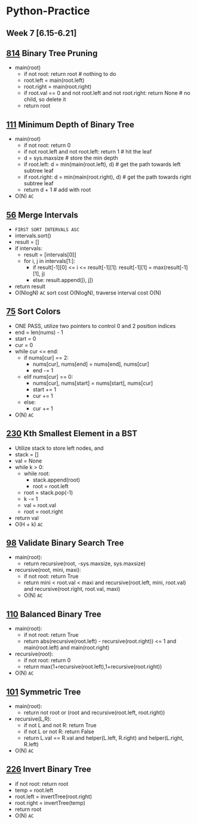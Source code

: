 # Python-Practice
## Week 7 [6.15-6.21]

## [814](https://leetcode.com/problems/binary-tree-pruning/) Binary Tree Pruning
  - main(root)
    - if not root: return root # nothing to do
    - root.left = main(root.left)
    - root.right = main(root.right)
    - if root.val == 0 and not root.left and not root.right: return None # no child, so delete it
    - return root

## [111](https://leetcode.com/problems/minimum-depth-of-binary-tree/) Minimum Depth of Binary Tree
  - main(root)
    - if not root: return 0
    - if not root.left and not root.left: return 1 # hit the leaf
    - d = sys.maxsize # store the min depth
    - if root.left: d = min(main(root.left), d) # get the path towards left subtree leaf
    - if root.right: d = min(main(root.right), d) # get the path towards right subtree leaf
    - return d + 1 # add with root
  - O(N) `AC`

## [56](https://leetcode.com/problems/merge-intervals/) Merge Intervals
  - `FIRST SORT INTERVALS ASC`
  - intervals.sort()
  - result = []
  - if intervals:
    - result = [intervals[0]]
    - for i, j in intervals[1:]:
      - if result[-1][0] <= i <= result[-1][1]: result[-1][1] = max(result[-1][1], j)
      - else: result.append([i, j])
  - return result
  - O(NlogN) `AC` sort cost O(NlogN), traverse interval cost O(N)
 
## [75](https://leetcode.com/problems/sort-colors/) Sort Colors
  - ONE PASS, utilize two pointers to control 0 and 2 position indices
  - end = len(nums) - 1
  - start = 0
  - cur = 0
  - while cur <= end:
    - if nums[cur] == 2:
      - nums[cur], nums[end] = nums[end], nums[cur]
      - end -= 1
    - elif nums[cur] == 0:
      - nums[cur], nums[start] = nums[start], nums[cur]
      - start += 1
      - cur += 1
    - else:
      - cur += 1
 - O(N) `AC` 

## [230](https://leetcode.com/problems/kth-smallest-element-in-a-bst/) Kth Smallest Element in a BST
  - Utilize stack to store left nodes, and 
  - stack = []
  - val = None
  - while k > 0:
    - while root:
      - stack.append(root)
      - root = root.left
    - root = stack.pop(-1)
    - k -= 1
    - val = root.val
    - root = root.right
 - return val
 - O(H + k) `AC`

## [98](https://leetcode.com/problems/validate-binary-search-tree/) Validate Binary Search Tree
  - main(root):
    - return recursive(root, -sys.maxsize, sys.maxsize)
  - recursive(root, mini, maxi):
    - if not root: return True
    - return mini < root.val < maxi and recursive(root.left, mini, root.val) and recursive(root.right, root.val, maxi)
    - O(N) `AC`

## [110](https://leetcode.com/problems/balanced-binary-tree/) Balanced Binary Tree
  - main(root):
    - if not root: return True
    - return abs(recursive(root.left) - recursive(root.right)) <= 1 and main(root.left) and main(root.right)
  - recursive(root):
    - if not root: return 0
    - return max(1+recursive(root.left),1+recursive(root.right))
  - O(N) `AC`

## [101](https://leetcode.com/problems/symmetric-tree/) Symmetric Tree
  - main(root):
    - return not root or (root and recursive(root.left, root.right))
  - recursive(L,R):
    - if not L and not R: return True
    - if not L or not R: return False
    - return L.val == R.val and helper(L.left, R.right) and helper(L.right, R.left)
  - O(N) `AC `

## [226](https://leetcode.com/problems/invert-binary-tree/) Invert Binary Tree
  - if not root: return root
  - temp = root.left
  - root.left = invertTree(root.right)
  - root.right = invertTree(temp)
  - return root
  - O(N) `AC`

